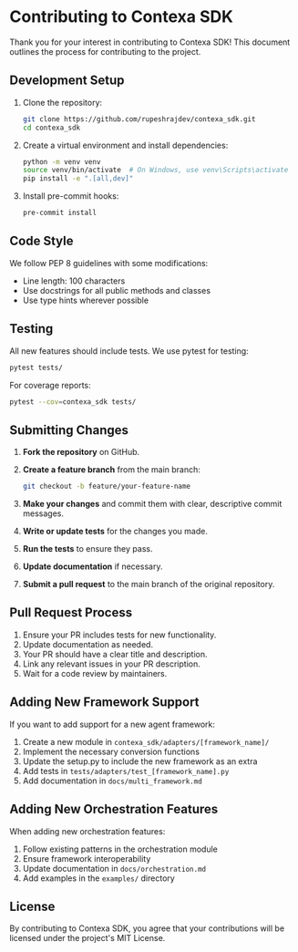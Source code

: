 # Contributing to Contexa SDK

Thank you for your interest in contributing to Contexa SDK! This document outlines the process for contributing to the project.

## Development Setup

1. Clone the repository:
   ```bash
   git clone https://github.com/rupeshrajdev/contexa_sdk.git
   cd contexa_sdk
   ```

2. Create a virtual environment and install dependencies:
   ```bash
   python -m venv venv
   source venv/bin/activate  # On Windows, use venv\Scripts\activate
   pip install -e ".[all,dev]"
   ```

3. Install pre-commit hooks:
   ```bash
   pre-commit install
   ```

## Code Style

We follow PEP 8 guidelines with some modifications:
- Line length: 100 characters
- Use docstrings for all public methods and classes
- Use type hints wherever possible

## Testing

All new features should include tests. We use pytest for testing:

```bash
pytest tests/
```

For coverage reports:

```bash
pytest --cov=contexa_sdk tests/
```

## Submitting Changes

1. **Fork the repository** on GitHub.

2. **Create a feature branch** from the main branch:
   ```bash
   git checkout -b feature/your-feature-name
   ```

3. **Make your changes** and commit them with clear, descriptive commit messages.

4. **Write or update tests** for the changes you made.

5. **Run the tests** to ensure they pass.

6. **Update documentation** if necessary.

7. **Submit a pull request** to the main branch of the original repository.

## Pull Request Process

1. Ensure your PR includes tests for new functionality.
2. Update documentation as needed.
3. Your PR should have a clear title and description.
4. Link any relevant issues in your PR description.
5. Wait for a code review by maintainers.

## Adding New Framework Support

If you want to add support for a new agent framework:

1. Create a new module in `contexa_sdk/adapters/[framework_name]/`
2. Implement the necessary conversion functions
3. Update the setup.py to include the new framework as an extra
4. Add tests in `tests/adapters/test_[framework_name].py`
5. Add documentation in `docs/multi_framework.md`

## Adding New Orchestration Features

When adding new orchestration features:

1. Follow existing patterns in the orchestration module
2. Ensure framework interoperability
3. Update documentation in `docs/orchestration.md`
4. Add examples in the `examples/` directory

## License

By contributing to Contexa SDK, you agree that your contributions will be licensed under the project's MIT License. 